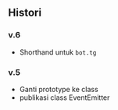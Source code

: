 ## Histori

### v.6

- Shorthand untuk `bot.tg`

### v.5
- Ganti prototype ke class
- publikasi class EventEmitter